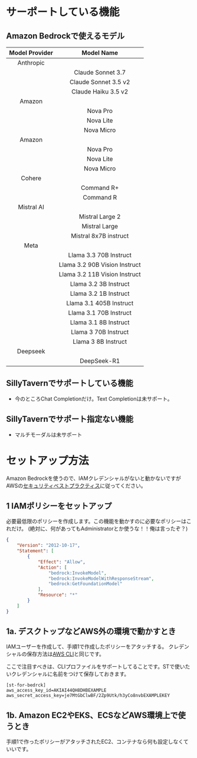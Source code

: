 # サーポートしている機能

## Amazon Bedrockで使えるモデル

| Model Provider | Model Name | 
|:-----------:|:------------:|
|Anthropic||
|| Claude Sonnet 3.7 |
|| Claude Sonnet 3.5 v2  |
|| Claude Haiku 3.5 v2  |
|Amazon||
|| Nova Pro  |
|| Nova Lite  |
|| Nova Micro  |
|Amazon||
|| Nova Pro  |
|| Nova Lite  |
|| Nova Micro  |
|Cohere||
|| Command R+  |
|| Command R |
|Mistral AI||
|| Mistral Large 2 |
|| Mistral Large |
|| Mistral 8x7B instruct |
|Meta||
|| Llama 3.3 70B Instruct |
|| Llama 3.2 90B Vision Instruct |
|| Llama 3.2 11B Vision Instruct |
|| Llama 3.2 3B Instruct |
|| Llama 3.2 1B Instruct |
|| Llama 3.1 405B Instruct |
|| Llama 3.1 70B Instruct |
|| Llama 3.1 8B Instruct |
|| Llama 3 70B Instruct|
|| Llama 3 8B Instruct |
|Deepseek||
|| DeepSeek-R1 |


## SillyTavernでサポートしている機能
- 今のところChat Completionだけ。Text Completionは未サポート。


## SillyTavernでサポート指定ない機能
- マルチモーダルは未サポート


# セットアップ方法

Amazon Bedrockを使うので、IAMクレデンシャルがないと動かないですがAWSの[セキュリティベストプラクティス](https://docs.aws.amazon.com/IAM/latest/UserGuide/best-practices.html)に従ってください。

## 1 IAMポリシーをセットアップ

必要最低限のポリシーを作成します。この機能を動かすのに必要なポリシーはこれだけ。
(絶対に、何があってもAdministratorとか使うな！！俺は言ったぞ？)

```JSON
{
    "Version": "2012-10-17",
    "Statement": [
        {
            "Effect": "Allow",
            "Action": [
                "bedrock:InvokeModel",
                "bedrock:InvokeModelWithResponseStream",
                "bedrock:GetFoundationModel"
            ],
            "Resource": "*"
        }
    ]
}
```

## 1a. デスクトップなどAWS外の環境で動かすとき

IAMユーザーを作成して、手順1で作成したポリシーをアタッチする。
クレデンシャルの保存方法は[AWS CLI](https://docs.aws.amazon.com/cli/latest/userguide/getting-started-quickstart.html)と同じです。

ここで注目すべきは、CLIプロファイルをサポートしてることです。STで使いたいクレデンシャルに名前をつけて保存しておきます。

```
[st-for-bedrck]
aws_access_key_id=AKIAI44QH8DHBEXAMPLE
aws_secret_access_key=je7MtGbClwBF/2Zp9Utk/h3yCo8nvbEXAMPLEKEY
```




## 1b. Amazon EC2やEKS、ECSなどAWS環境上で使うとき

手順1で作ったポリシーがアタッチされたEC2、コンテナなら何も設定しなくていいです。